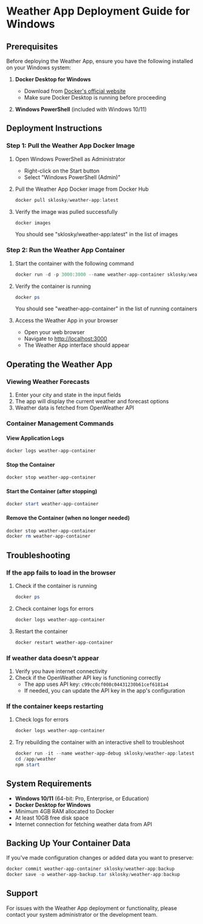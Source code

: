 # Weather App Deployment Guide for Windows

## Prerequisites

Before deploying the Weather App, ensure you have the following installed on your Windows system:

1. **Docker Desktop for Windows**
   - Download from [Docker's official website](https://www.docker.com/products/docker-desktop)
   - Make sure Docker Desktop is running before proceeding

2. **Windows PowerShell** (included with Windows 10/11)

## Deployment Instructions

### Step 1: Pull the Weather App Docker Image

1. Open Windows PowerShell as Administrator
   - Right-click on the Start button
   - Select "Windows PowerShell (Admin)"

2. Pull the Weather App Docker image from Docker Hub
   ```powershell
   docker pull sklosky/weather-app:latest
   ```
   
3. Verify the image was pulled successfully
   ```powershell
   docker images
   ```
   You should see "sklosky/weather-app:latest" in the list of images

### Step 2: Run the Weather App Container

1. Start the container with the following command
   ```powershell
   docker run -d -p 3000:3000 --name weather-app-container sklosky/weather-app:latest sh -c "cd /app/weather && npm start"
   ```

2. Verify the container is running
   ```powershell
   docker ps
   ```
   You should see "weather-app-container" in the list of running containers

3. Access the Weather App in your browser
   - Open your web browser
   - Navigate to [http://localhost:3000](http://localhost:3000)
   - The Weather App interface should appear

## Operating the Weather App

### Viewing Weather Forecasts

1. Enter your city and state in the input fields
2. The app will display the current weather and forecast options
3. Weather data is fetched from OpenWeather API

### Container Management Commands

#### View Application Logs
```powershell
docker logs weather-app-container
```

#### Stop the Container
```powershell
docker stop weather-app-container
```

#### Start the Container (after stopping)
```powershell
docker start weather-app-container
```

#### Remove the Container (when no longer needed)
```powershell
docker stop weather-app-container
docker rm weather-app-container
```

## Troubleshooting

### If the app fails to load in the browser
1. Check if the container is running
   ```powershell
   docker ps
   ```

2. Check container logs for errors
   ```powershell
   docker logs weather-app-container
   ```

3. Restart the container
   ```powershell
   docker restart weather-app-container
   ```

### If weather data doesn't appear
1. Verify you have internet connectivity
2. Check if the OpenWeather API key is functioning correctly
   - The app uses API key: `c99cc0cf008c04431230b61cef6181a4`
   - If needed, you can update the API key in the app's configuration

### If the container keeps restarting
1. Check logs for errors
   ```powershell
   docker logs weather-app-container
   ```

2. Try rebuilding the container with an interactive shell to troubleshoot
   ```powershell
   docker run -it --name weather-app-debug sklosky/weather-app:latest sh
   cd /app/weather
   npm start
   ```

## System Requirements

- **Windows 10/11** (64-bit: Pro, Enterprise, or Education)
- **Docker Desktop for Windows**
- Minimum 4GB RAM allocated to Docker
- At least 10GB free disk space
- Internet connection for fetching weather data from API

## Backing Up Your Container Data

If you've made configuration changes or added data you want to preserve:

```powershell
docker commit weather-app-container sklosky/weather-app:backup
docker save -o weather-app-backup.tar sklosky/weather-app:backup
```

## Support

For issues with the Weather App deployment or functionality, please contact your system administrator or the development team.